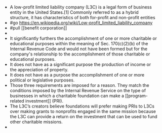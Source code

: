 - A low-profit limited liability company (L3C) is a legal form of business entity in the United States.[1] Commonly referred to as a hybrid structure, it has characteristics of both for-profit and non-profit entities
- #go https://en.wikipedia.org/wiki/Low-profit_limited_liability_company
- #pull [[benefit corporation]]
-
- It significantly furthers the accomplishment of one or more charitable or educational purposes within the meaning of Sec. 170(c)(2)(b) of the Internal Revenue Code and would not have been formed but for the company's relationship to the accomplishment of those charitable or educational purposes.
- It does not have as a significant purpose the production of income or the appreciation of property.
- It does not have as a purpose the accomplishment of one or more political or legislative purposes.
- Those three requirements are imposed for a reason. They match the conditions imposed by the Internal Revenue Service on the type of businesses in which a charitable foundation can make a [[program-related investment]] (PRI).
- The L3C’s creators believe foundations will prefer making PRIs to L3Cs over making grants to nonprofits engaged in the same mission because the L3C can provide a return on the investment that can be used to fund other charitable missions.
-